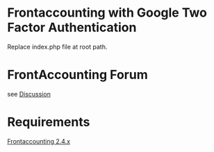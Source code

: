 # Frontaccounting with Google Two Factor Authentication
Replace index.php file at root path.


# FrontAccounting Forum
see [Discussion](https://frontaccounting.com/punbb/viewtopic.php?id=9510)


# Requirements
[Frontaccounting 2.4.x](http://frontaccounting.com/)
